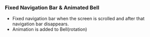 ### Fixed Navigation Bar & Animated Bell
- Fixed navigation bar when the screen is scrolled and after that navigation bar disappears.
- Animation is added to Bell(rotation)
